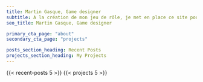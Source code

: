 ```yaml
---
title: Martin Gasque, Game designer
subtitle: A la création de mon jeu de rôle, je met en place ce site pour en parler
seo_title: Martin Gasque, Game designer

primary_cta_page: "about"
secondary_cta_page: "projects"

posts_section_heading: Recent Posts
projects_section_heading: My Projects
---
```


{{< recent-posts 5 >}}
{{< projects 5 >}}
